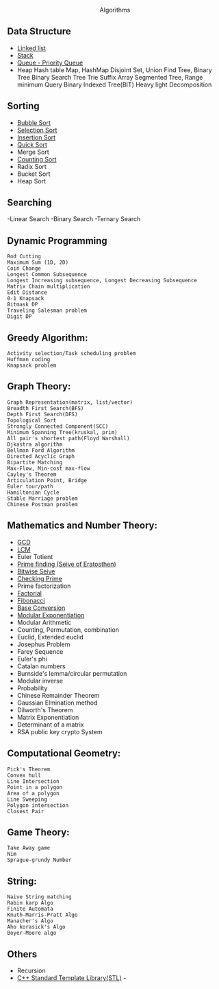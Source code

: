 <p align="center">
	Algorithms
</p>

## Data Structure
- [Linked list](https://github.com/MrinmoiHossain/Algorithms/tree/master/Data%20Structure/Linked%20List)
- [Stack](https://github.com/MrinmoiHossain/Algorithms/tree/master/Data%20Structure/Stack)
- [Queue - Priority Queue](https://github.com/MrinmoiHossain/Algorithms/tree/master/Data%20Structure/Queue)
- Heap
Hash table
Map, HashMap
Disjoint Set, Union Find
Tree, Binary Tree
Binary Search Tree
Trie
Suffix Array
Segmented Tree, Range minimum Query
Binary Indexed Tree(BIT)
Heavy light Decomposition

## Sorting
- [Bubble Sort](https://github.com/MrinmoiHossain/Algorithms/blob/master/Sorting/BubbleSort.cpp)
- [Selection Sort](https://github.com/MrinmoiHossain/Algorithms/blob/master/Sorting/SelectionSort.cpp)
- [Insertion Sort](https://github.com/MrinmoiHossain/Algorithms/blob/master/Sorting/InsertionSort.cpp)
- [Quick Sort](https://github.com/MrinmoiHossain/Algorithms/blob/master/Sorting/QuickSort.cpp)
- Merge Sort
- [Counting Sort](https://github.com/MrinmoiHossain/Algorithms/blob/master/Sorting/Counting%20Sort.cpp)
- Radix Sort
- Bucket Sort
- Heap Sort

## Searching
-Linear Search
-Binary Search
-Ternary Search

## Dynamic Programming
    Rod Cutting
    Maximum Sum (1D, 2D)
    Coin Change
    Longest Common Subsequence
    Longest Increasing subsequence, Longest Decreasing Subsequence
    Matrix Chain multiplication
    Edit Distance
    0-1 Knapsack
    Bitmask DP
    Traveling Salesman problem
    Digit DP

## Greedy Algorithm:
    Activity selection/Task scheduling problem
    Huffman coding
    Knapsack problem

## Graph Theory:
    Graph Representation(matrix, list/vector)
    Breadth First Search(BFS)
    Depth First Search(DFS)
    Topological Sort
    Strongly Connected Component(SCC)
    Minimum Spanning Tree(kruskal, prim)
    All pair's shortest path(Floyd Warshall)
    Djkastra algorithm
    Bellman Ford Algorithm
    Directed Acyclic Graph
    Bipartite Matching
    Max-Flow, Min-cost max-flow
    Cayley's Theorem
    Articulation Point, Bridge
    Euler tour/path
    Hamiltonian Cycle
    Stable Marriage problem
    Chinese Postman problem

## Mathematics and Number Theory:
- [GCD](https://github.com/MrinmoiHossain/Algorithms/blob/master/Number%20Theory/GCD.cpp)
- [LCM]()
- Euler Totient
- [Prime finding (Seive of Eratosthen)](https://github.com/MrinmoiHossain/Algorithms/blob/master/Number%20Theory/SieveOfEratosthenes.cpp)
- [Bitwise Seive](https://github.com/MrinmoiHossain/Algorithms/blob/master/Number%20Theory/BitwiseSeive.cpp)
- [Checking Prime](https://github.com/MrinmoiHossain/Algorithms/blob/master/Number%20Theory/PrimeCheck.cpp)
- Prime factorization
- [Factorial](https://github.com/MrinmoiHossain/Algorithms/blob/master/Number%20Theory/Factorial.cpp)
- [Fibonacci]()
- [Base Conversion](https://github.com/MrinmoiHossain/Algorithms/blob/master/Number%20Theory/BaseConversion.cpp)
- [Modular Exponentiation](https://github.com/MrinmoiHossain/Algorithms/blob/master/Number%20Theory/ModularExponentiation.cpp)
- Modular Arithmetic
- Counting, Permutation, combination
- Euclid, Extended euclid
- Josephus Problem
- Farey Sequence
- Euler's phi
- Catalan numbers
- Burnside's lemma/circular permutation
- Modular inverse
- Probability
- Chinese Remainder Theorem
- Gaussian Elmination method
- Dilworth's Theorem
- Matrix Exponentiation
- Determinant of a matrix
- RSA public key crypto System

## Computational Geometry:
    Pick's Theorem
    Convex hull
    Line Intersection
    Point in a polygon
    Area of a polygon
    Line Sweeping
    Polygon intersection
    Closest Pair

## Game Theory:
    Take Away game
    Nim
    Sprague-grundy Number

## String:
    Naive String matching
    Rabin karp Algo
    Finite Automata
    Knuth-Marris-Pratt Algo
    Manacher's Algo
    Aho korasick's Algo
    Boyer-Moore algo

## Others
- Recursion
- [C++ Standard Template Library(STL)](https://github.com/MrinmoiHossain/Algorithms/tree/master/C%2B%2B%20STL(Standard%20Template%20Library))
-[]()
